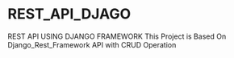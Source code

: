 # REST_API_DJAGO
REST API USING DJANGO FRAMEWORK
This Project is Based On Django_Rest_Framework API with CRUD Operation
